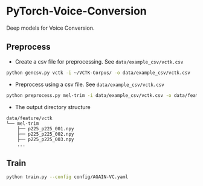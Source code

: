 # PyTorch-Voice-Conversion
Deep models for Voice Conversion.

## Preprocess

- Create a csv file for preprocessing. See `data/example_csv/vctk.csv`
```bash
python gencsv.py vctk -i ~/VCTK-Corpus/ -o data/example_csv/vctk.csv
```

- Preprocess using a csv file. See `data/example_csv/vctk.csv`
```bash
python preprocess.py mel-trim -i data/example_csv/vctk.csv -o data/feature/vctk
```

- The output directory structure
```
data/feature/vctk
└── mel-trim
    ├── p225_p225_001.npy
    ├── p225_p225_002.npy
    ├── p225_p225_003.npy
    ...
```

## Train
```bash
python train.py --config config/AGAIN-VC.yaml
```
